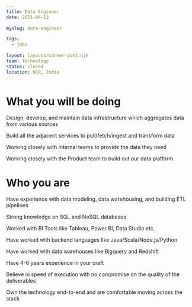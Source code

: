 ```yaml
---
title: Data Engineer
date: 2021-04-13
 
myslug: data-engineer

tags: 
  - jobs
  
layout: layouts/career-post.njk
team: Technology
status: closed
location: NCR, India
---
```

# What you will be doing

Design, develop, and maintain data infrastructure which aggregates data from various sources

Build all the adjacent services to pull/fetch/ingest and transform data

Working closely with internal teams to provide the data they need

Working closely with the Product team to build out our data platform

# Who you are

Have experience with data modeling, data warehousing, and building ETL pipelines

Strong knowledge on SQL and NoSQL databases

Worked with BI Tools like Tableau, Power BI, Data Studio etc.

Have worked with backend languages like Java/Scala/Node.js/Python

Have worked with data warehouses like Bigquery and Redshift

Have 4-6 years experience in your craft

Believe in speed of execution with no compromise on the quality of the deliverables

Own the technology end-to-end and are comfortable moving across the stack
